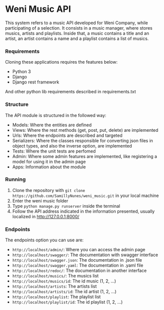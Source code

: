 # Weni Music API
This system refers to a music API developed for Weni Company, 
while participating of a selection. It consists in a music manager, where
stores musics, artists and playlists. Inside that, a music contains a title
and an artist, an artist contains a name and a playlist contains a list of
musics.

### Requirements

Cloning these applications requires the features below:
- Python 3
- Django
- Django rest framework

And other python lib requirements described in requirements.txt

### Structure

The API module is structured in the followed way:
- Models: Where the entities are defined
- Views: Where the rest methods (get, post, put, delete) are implemented
- Urls: Where the endpoints are described and targeted
- Serializers: Where the classes responsible for converting json
files in object types, and also the inverse option, are implemented
- Tests: Where the unit tests are perfomed
- Admin: Where some admin features are implemented, like registering
a model for using it in the admin page
- Apps: Information about the module

### Running

1. Clone the repository with `git clone https://github.com/SamillyNunes/weni_music.git` in your local machine
2. Enter the weni music folder
3. Type `python manage.py runserver` inside the terminal
4. Follow the API address indicated in the information presented, usually localized in http://127.0.0.1:8000/

### Endpoints

The endpoints option you can use are:

- `http://localhost/admin/`: Where you can access the admin page
- `http://localhost/swagger/`: The documentation with swagger interface
- `http://localhost/swagger.json`: The documentation in .json file
- `http://localhost/swagger.yaml`: The documentation in .yaml file
- `http://localhost/redoc/`: The documentation in another interface
- `http://localhost/musics/`: The musics list
- `http://localhost/musics/id`: The id music (1, 2, ...)
- `http://localhost/artists`: The artists list
- `http://localhost/artists/id`: The id artist (1, 2, ...)
- `http://localhost/playlist`: The playlist list
- `http://localhost/playlist/id`: The id playlist (1, 2, ...)
